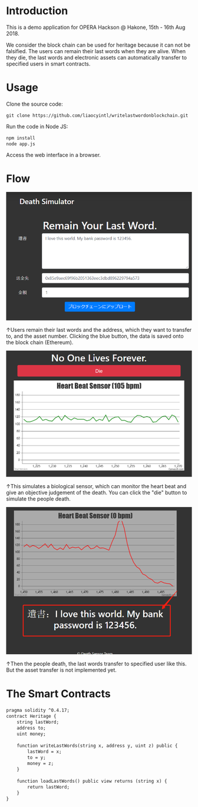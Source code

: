 # Introduction

This is a demo application for OPERA Hackson @ Hakone, 15th - 16th Aug 2018.

We consider the block chain can be used for heritage because it can not be falsified.
The users can remain their last words when they are alive.
When they die, the last words and electronic assets can automatically transfer to specified users in smart contracts.

# Usage
Clone the source code:
```text
git clone https://github.com/liaocyintl/writelastwordonblockchain.git
``` 
Run the code in Node JS:
```text
npm install
node app.js
```
Access the web interface in a browser.

# Flow
![](imgs/30081eed.png)

↑Users remain their last words and the address, which they want to transfer to, and the asset number.
Clicking the blue button, the data is saved onto the block chain (Ethereum).

![](imgs/7dbac290.png)

↑This simulates a biological sensor, which can monitor the heart beat and give an objective judgement of the death.
You can click the "die" button to simulate the people death.

![](imgs/f036419c.png)

↑Then the people death, the last words transfer to specified user like this.
But the asset transfer is not implemented yet.

# The Smart Contracts

```solidity
pragma solidity ^0.4.17;
contract Heritage {
    string lastWord;
    address to;
    uint money;
    
    function writeLastWords(string x, address y, uint z) public {
        lastWord = x;
        to = y;
        money = z;
    }
    
    function loadLastWords() public view returns (string x) {
        return lastWord;
    }
}
```
